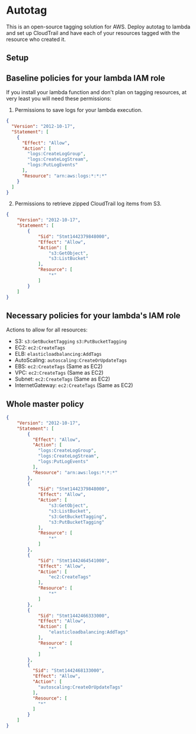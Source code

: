 # Autotag

This is an open-source tagging solution for AWS.  Deploy autotag to lambda and set up CloudTrail and have each of your resources tagged with the resource who created it.

## Setup

## Baseline policies for your lambda IAM role

If you install your lambda function and don't plan on tagging resources, at very least you will need these permissions:

1. Permissions to save logs for your lambda execution.
```json
{
  "Version": "2012-10-17",
  "Statement": [
    {
      "Effect": "Allow",
      "Action": [
        "logs:CreateLogGroup",
        "logs:CreateLogStream",
        "logs:PutLogEvents"
      ],
      "Resource": "arn:aws:logs:*:*:*"
    }
  ]
}
```

2. Permissions to retrieve zipped CloudTrail log items from S3.
```json
{
    "Version": "2012-10-17",
    "Statement": [
        {
            "Sid": "Stmt1442379848000",
            "Effect": "Allow",
            "Action": [
                "s3:GetObject",
                "s3:ListBucket"
            ],
            "Resource": [
                "*"
            ]
        }
    ]
}
```


## Necessary policies for your lambda's IAM role
Actions to allow for all resources:

* S3: `s3:GetBucketTagging`
      `s3:PutBucketTagging`
* EC2: `ec2:CreateTags`
* ELB: `elasticloadbalancing:AddTags`
* AutoScaling: `autoscaling:CreateOrUpdateTags`
* EBS: `ec2:CreateTags` (Same as EC2)
* VPC: `ec2:CreateTags` (Same as EC2)
* Subnet: `ec2:CreateTags` (Same as EC2)
* InternetGateway: `ec2:CreateTags` (Same as EC2)

## Whole master policy
```json
{
    "Version": "2012-10-17",
    "Statement": [
        {
          "Effect": "Allow",
          "Action": [
            "logs:CreateLogGroup",
            "logs:CreateLogStream",
            "logs:PutLogEvents"
          ],
          "Resource": "arn:aws:logs:*:*:*"
        },
        {
            "Sid": "Stmt1442379848000",
            "Effect": "Allow",
            "Action": [
                "s3:GetObject",
                "s3:ListBucket",
                "s3:GetBucketTagging",
                "s3:PutBucketTagging"
            ],
            "Resource": [
                "*"
            ]
        },
        {
            "Sid": "Stmt1442464541000",
            "Effect": "Allow",
            "Action": [
                "ec2:CreateTags"
            ],
            "Resource": [
                "*"
            ]
        },
        {
            "Sid": "Stmt1442466333000",
            "Effect": "Allow",
            "Action": [
                "elasticloadbalancing:AddTags"
            ],
            "Resource": [
                "*"
            ]
        },
        {
          "Sid": "Stmt1442468133000",
          "Effect": "Allow",
          "Action": [
            "autoscaling:CreateOrUpdateTags"
          ],
          "Resource": [
            "*"
          ]
        }
    ]
}
```
